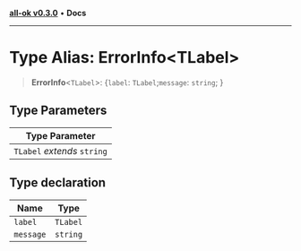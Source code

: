[**all-ok v0.3.0**](../README.md) • **Docs**

***

# Type Alias: ErrorInfo\<TLabel\>

> **ErrorInfo**\<`TLabel`\>: \{`label`: `TLabel`;`message`: `string`; \}

## Type Parameters

| Type Parameter |
| ------ |
| `TLabel` *extends* `string` |

## Type declaration

| Name | Type |
| ------ | ------ |
| `label` | `TLabel` |
| `message` | `string` |
